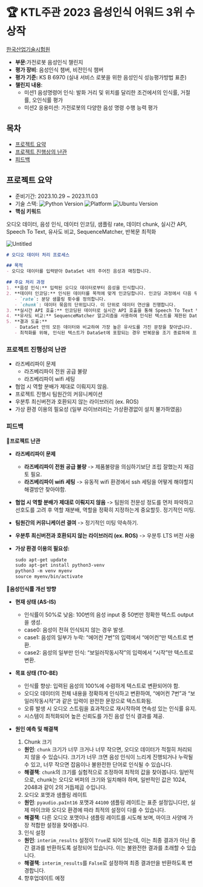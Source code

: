# 🏆 KTL주관 2023 음성인식 어워드 3위 수상작

[한국산업기술시험원](https://www.ktl.re.kr/notice/notice_1/notice_announcement.do?temp_var=&menu_gubun=mid&menu_no=4&menu_no2=0&menu_no3=&params=&idx=20777&language=undefined&status=detail&searchOption6=9999,6&searchOption)

- **부문**:가전로봇 음성인식 챌린지
- **평가 장비**: 음성인식 챔버, 비전인식 챔버
- **평가 기준:** KS B 6970 (실내 서비스 로봇을 위한 음성인식 성능평가방법 표준)
- **챌린지 내용**:
    - 미션1 음성명령어 인식: 발화 거리 및 위치를 달리한 조건에서의 인식률, 거절률, 오인식률 평가
    - 미션2 응용미션: 가전로봇의 다양한 음성 명령 수행 능력 평가

## 목차

- [프로젝트 요약](#프로젝트-요약)
- [프로젝트 진행상의 난관](#프로젝트-진행상의-난관)
- [피드백](#피드백)

## 프로젝트 요약

- 준비기간: 2023.10.29 ~ 2023.11.03
- 기술 스택:  ![Python Version](https://img.shields.io/badge/python-3.11-blue.svg?&logo=python&logoColor=white)
![Platform](https://img.shields.io/badge/platform-raspberry%20pi%204-brightgreen.svg?&logo=raspberry-pi)
![Ubuntu Version](https://img.shields.io/badge/ubuntu-23.10-orange.svg?&logo=ubuntu&logoColor=white)
- **핵심 키워드**

오디오 데이터, 음성 인식, 데이터 인코딩, 샘플링 rate, 데이터 chunk, 실시간 API, Speech To Text, 유사도 비교, SequenceMatcher, 반복문 최적화

![Untitled](https://prod-files-secure.s3.us-west-2.amazonaws.com/aa9492f6-d0c1-4eb8-9c3b-0b6638cdbb5f/a9cdd06e-22b1-45c6-9806-a8bfdabb6c6a/Untitled.jpeg)

```markdown
# 오디오 데이터 처리 프로세스

## 목적
- 오디오 데이터를 입력받아 DataSet 내의 주어진 음성과 매칭합니다.

## 주요 처리 과정
1. **음성 인식:** 입력된 오디오 데이터로부터 음성을 인식합니다.
2. **데이터 인코딩:** 인식된 데이터를 목적에 맞게 인코딩합니다. 인코딩 과정에서 다음 두 가지 주요 파라미터를 설정합니다.
   - `rate`: 분당 샘플링 횟수를 정의합니다.
   - `chunk`: 데이터 묶음의 단위입니다. 이 단위로 데이터 연산을 진행합니다.
3. **실시간 API 호출:** 인코딩된 데이터로 실시간 API 호출을 통해 Speech To Text 변환을 수행합니다.
4. **유사도 비교:** SequenceMatcher 알고리즘을 사용하여 인식된 텍스트를 제한된 DataSet과 비교합니다.
5. **결과 도출:**
   - DataSet 안의 모든 데이터와 비교하여 가장 높은 유사도를 가진 문장을 찾아냅니다.
   - 최적화를 위해, 인식된 텍스트가 DataSet에 포함되는 경우 반복문을 조기 종료하여 프로세스의 효율을 높입니다.
```

### 프로젝트 진행상의 난관

- 라즈베리파이 문제
    - 라즈베리파이 전원 공급 불량
    - 라즈베리파이 wifi 세팅
- 협업 시 역할 분배가 제대로 이뤄지지 않음.
- 프로젝트 진행시 팀원간의 커뮤니케이션
- 우분투 최신버전과 호환되지 않는 라이브러리 (ex. ROS)
- 가상 환경 이용의 필요성 (일부 라이브러리는 가상환경없이 설치 불가하였음)

### 피드백

**📌프로젝트 난관**

- **라즈베리파이 문제**
    - **라즈베리파이 전원 공급 불량** -> 제품불량을 의심하기보단 조립 잘했는지 재검토 필요.
    - **라즈베리파이 wifi 세팅** -> 유동적 wifi 환경에서 ssh 세팅을 어떻게 해야할지 해결방안 찾아야함.
- **협업 시 역할 분배가 제대로 이뤄지지 않음** -> 팀원의 전문성 정도를 먼저 파악하고 선호도를 고려 후 역할 재분배, 역할을 정확히 지정하는게 중요할듯. 정기적인 미팅.
- **팀원간의 커뮤니케이션 결여** -> 정기적인 미팅 약속하기.
- **우분투 최신버전과 호환되지 않는 라이브러리 (ex. ROS)** -> 우분투 LTS 버전 사용
- **가상 환경 이용의 필요성:**
    
    ```markdown
    sudo apt-get update
    sudo apt-get install python3-venv
    python3 -m venv myenv
    source myenv/bin/activate
    ```
    

📌**음성인식률 개선 방향**

- **현재 상태 (AS-IS)**
    - 인식률이 50%로 낮음: 100번의 음성 input 중 50번만 정확한 텍스트 output을 생성.
    - case0: 음성이 전혀 인식되지 않는 경우 발생.
    - case1: 음성의 일부가 누락: “에어컨 7번”의 입력에서 “에어컨”만 텍스트로 변환.
    - case2: 음성의 일부만 인식: “보일러작동시작”의 입력에서 “시작”만 텍스트로 변환.
- **목표 상태 (TO-BE)**
    - 인식률 향상: 입력된 음성의 100%에 수렴하게 텍스트로 변환되어야 함.
    - 오디오 데이터의 전체 내용을 정확하게 인식하고 변환하여, “에어컨 7번”과 “보일러작동시작”과 같은 입력이 완전한 문장으로 텍스트화됨.
    - 오류 발생 시 오디오 스트림을 효과적으로 재시작하여 연속성 있는 인식률 유지.
    - 시스템이 최적화되어 높은 신뢰도를 가진 음성 인식 결과를 제공.
- **원인 예측 및 해결책**
    
    1) Chunk 크기
    
    - **원인**: `chunk` 크기가 너무 크거나 너무 작으면, 오디오 데이터가 적절히 처리되지 않을 수 있습니다. 크기가 너무 크면 음성 인식이 느리게 진행되거나 누락될 수 있고, 너무 작으면 잡음이나 불완전한 단어로 인식될 수 있습니다.
    - **해결책**: `chunk`의 크기를 실험적으로 조정하여 최적의 값을 찾아봅니다. 일반적으로, chunk는 오디오 버퍼의 크기와 일치해야 하며, 일반적인 값은 1024, 2048과 같이 2의 거듭제곱 수입니다.
    
    2) 오디오 포맷과 샘플링 레이트
    
    - **원인**: `pyaudio.paInt16` 포맷과 `44100` 샘플링 레이트는 표준 설정입니다만, 실제 마이크와 오디오 환경에 따라 최적의 설정이 다를 수 있습니다.
    - **해결책**: 다른 오디오 포맷이나 샘플링 레이트를 시도해 보며, 마이크 사양에 가장 적합한 설정을 찾아봅니다.
    
    3) 인식 설정
    
    - **원인**: `interim_results` 설정이 `True`로 되어 있는데, 이는 최종 결과가 아닌 중간 결과를 반환하도록 설정되어 있습니다. 이는 불완전한 결과를 초래할 수 있습니다.
    - **해결책**: `interim_results`를 `False`로 설정하여 최종 결과만을 반환하도록 변경합니다.
    
    4) 향후업데이트 예정
